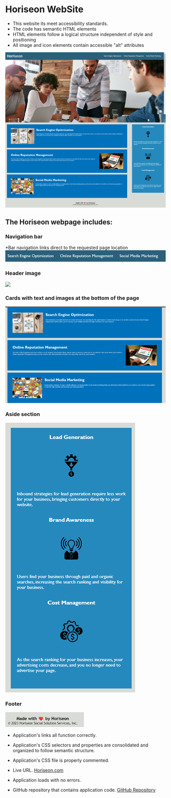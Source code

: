 # Horiseon WebSite

* This website its meet accessibility standards.
* The code has semantic HTML elements 
* HTML elements follow a logical structure independent of style and positioning
* All image and icon elements contain accessible "alt" attributes

![](./assets/images/website.png)

## The Horiseon webpage includes:  
### Navigation bar
*Bar navigation links direct to the requested page location
![](./assets/images/navbar.png)

### Header image
![](./assets/images/header_image.png)

### Cards with text and images at the bottom of the page
![](./assets/images/cards.png)

### Aside section
![](./assets/images/aside_section.png)

### Footer
![](./assets/images/footer.png)


* Application's links all function correctly. 

* Application's CSS selectors and properties are consolidated and organized to follow semantic structure.

* Application's CSS file is properly commented.

* Live URL. [Horiseon.com](https:///) 

* Application loads with no errors. 

* GitHub repository that contains application code. [GitHub Repository](https://github.com/luiz-araujjo/horiseon-code-refactor) 
